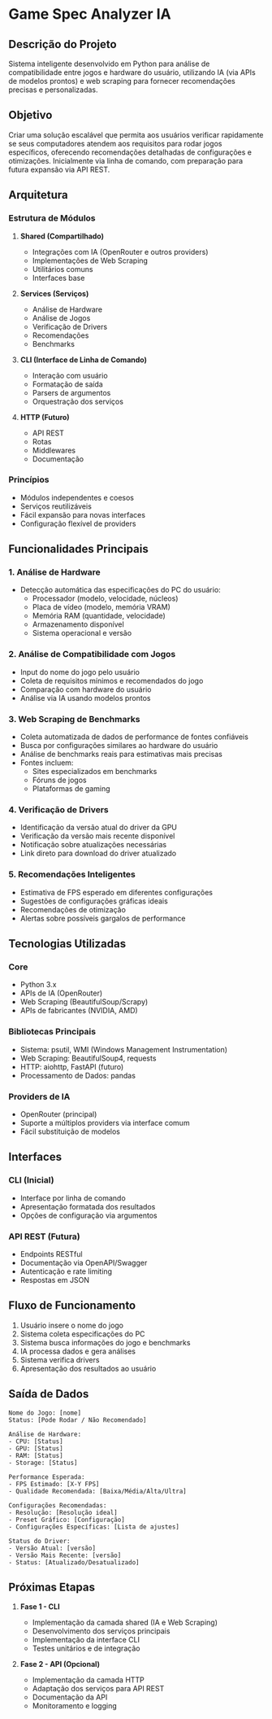 # Game Spec Analyzer IA

## Descrição do Projeto

Sistema inteligente desenvolvido em Python para análise de compatibilidade entre jogos e hardware do usuário, utilizando IA (via APIs de modelos prontos) e web scraping para fornecer recomendações precisas e personalizadas.

## Objetivo

Criar uma solução escalável que permita aos usuários verificar rapidamente se seus computadores atendem aos requisitos para rodar jogos específicos, oferecendo recomendações detalhadas de configurações e otimizações. Inicialmente via linha de comando, com preparação para futura expansão via API REST.

## Arquitetura

### Estrutura de Módulos

1. **Shared (Compartilhado)**

   - Integrações com IA (OpenRouter e outros providers)
   - Implementações de Web Scraping
   - Utilitários comuns
   - Interfaces base

2. **Services (Serviços)**

   - Análise de Hardware
   - Análise de Jogos
   - Verificação de Drivers
   - Recomendações
   - Benchmarks

3. **CLI (Interface de Linha de Comando)**

   - Interação com usuário
   - Formatação de saída
   - Parsers de argumentos
   - Orquestração dos serviços

4. **HTTP (Futuro)**
   - API REST
   - Rotas
   - Middlewares
   - Documentação

### Princípios

- Módulos independentes e coesos
- Serviços reutilizáveis
- Fácil expansão para novas interfaces
- Configuração flexível de providers

## Funcionalidades Principais

### 1. Análise de Hardware

- Detecção automática das especificações do PC do usuário:
  - Processador (modelo, velocidade, núcleos)
  - Placa de vídeo (modelo, memória VRAM)
  - Memória RAM (quantidade, velocidade)
  - Armazenamento disponível
  - Sistema operacional e versão

### 2. Análise de Compatibilidade com Jogos

- Input do nome do jogo pelo usuário
- Coleta de requisitos mínimos e recomendados do jogo
- Comparação com hardware do usuário
- Análise via IA usando modelos prontos

### 3. Web Scraping de Benchmarks

- Coleta automatizada de dados de performance de fontes confiáveis
- Busca por configurações similares ao hardware do usuário
- Análise de benchmarks reais para estimativas mais precisas
- Fontes incluem:
  - Sites especializados em benchmarks
  - Fóruns de jogos
  - Plataformas de gaming

### 4. Verificação de Drivers

- Identificação da versão atual do driver da GPU
- Verificação da versão mais recente disponível
- Notificação sobre atualizações necessárias
- Link direto para download do driver atualizado

### 5. Recomendações Inteligentes

- Estimativa de FPS esperado em diferentes configurações
- Sugestões de configurações gráficas ideais
- Recomendações de otimização
- Alertas sobre possíveis gargalos de performance

## Tecnologias Utilizadas

### Core

- Python 3.x
- APIs de IA (OpenRouter)
- Web Scraping (BeautifulSoup/Scrapy)
- APIs de fabricantes (NVIDIA, AMD)

### Bibliotecas Principais

- Sistema: psutil, WMI (Windows Management Instrumentation)
- Web Scraping: BeautifulSoup4, requests
- HTTP: aiohttp, FastAPI (futuro)
- Processamento de Dados: pandas

### Providers de IA

- OpenRouter (principal)
- Suporte a múltiplos providers via interface comum
- Fácil substituição de modelos

## Interfaces

### CLI (Inicial)

- Interface por linha de comando
- Apresentação formatada dos resultados
- Opções de configuração via argumentos

### API REST (Futura)

- Endpoints RESTful
- Documentação via OpenAPI/Swagger
- Autenticação e rate limiting
- Respostas em JSON

## Fluxo de Funcionamento

1. Usuário insere o nome do jogo
2. Sistema coleta especificações do PC
3. Sistema busca informações do jogo e benchmarks
4. IA processa dados e gera análises
5. Sistema verifica drivers
6. Apresentação dos resultados ao usuário

## Saída de Dados

```
Nome do Jogo: [nome]
Status: [Pode Rodar / Não Recomendado]

Análise de Hardware:
- CPU: [Status]
- GPU: [Status]
- RAM: [Status]
- Storage: [Status]

Performance Esperada:
- FPS Estimado: [X-Y FPS]
- Qualidade Recomendada: [Baixa/Média/Alta/Ultra]

Configurações Recomendadas:
- Resolução: [Resolução ideal]
- Preset Gráfico: [Configuração]
- Configurações Específicas: [Lista de ajustes]

Status do Driver:
- Versão Atual: [versão]
- Versão Mais Recente: [versão]
- Status: [Atualizado/Desatualizado]
```

## Próximas Etapas

1. **Fase 1 - CLI**

   - Implementação da camada shared (IA e Web Scraping)
   - Desenvolvimento dos serviços principais
   - Implementação da interface CLI
   - Testes unitários e de integração

2. **Fase 2 - API (Opcional)**
   - Implementação da camada HTTP
   - Adaptação dos serviços para API REST
   - Documentação da API
   - Monitoramento e logging
